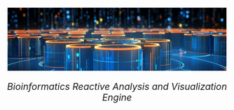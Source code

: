 <p align="center">
  <img src="https://raw.githubusercontent.com/pybrave/brave/refs/heads/master/brave/frontend/img/pipeline.jpg" alt="brave" style="width: 500px;">
</p>
<p align="center" style="font-size: 1.5em;">
    <em>Bioinformatics Reactive Analysis and Visualization Engine</em>
</p>
